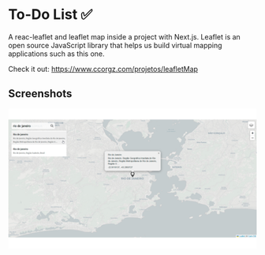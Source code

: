 
# To-Do List ✅

A reac-leaflet and leaflet map inside a project with Next.js. Leaflet is an open source JavaScript library that helps us build virtual mapping applications such as this one.

Check it out:
https://www.ccorgz.com/projetos/leafletMap


## Screenshots

![App Screenshot](./public/leafletMap.png)